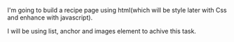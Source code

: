 I'm going to build a recipe page using html(which will be style later with Css and enhance with javascript).

I will be using list, anchor and images element to achive this task.